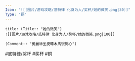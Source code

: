 ```yaml
---
Icon: "![[图片/游戏攻略/底特律 化身为人/奖杯/她的微笑.png|30]]"
Type: "铜"
---
```

```ad-common-bronze-trophy
title: (Title:: "她的微笑")
![[图片/游戏攻略/底特律 化身为人/奖杯/她的微笑.png|100]]

(Comment:: "愛麗絲坐旋轉木馬很開心")
```

#底特律/奖杯 #奖杯 #铜
